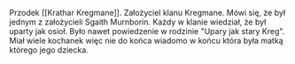 Przodek [[Krathar Kregmane]]. Założyciel klanu Kregmane. Mówi się, że był jednym z założycieli Sgaith Murnborin. Każdy w klanie wiedział, że był uparty jak osioł. Było nawet powiedzenie w rodzinie "Upary jak stary Kreg". Miał wiele kochanek więc nie do końca wiadomo w końcu która była matką którego jego dziecka.